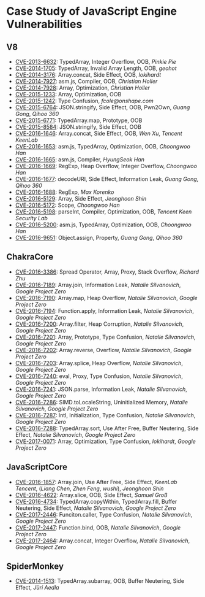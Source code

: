 # Case Study of JavaScript Engine Vulnerabilities

## V8
- [CVE-2013-6632](./v8/CVE-2013-6632.md): TypedArray, Integer Overflow, OOB, _Pinkie Pie_
- [CVE-2014-1705](./v8/CVE-2014-1705.md): TypedArray, Invalid Array Length, OOB, _geohot_
- [CVE-2014-3176](./v8/CVE-2014-3176.md): Array.concat, Side Effect, OOB, _lokihardt_
- [CVE-2014-7927](./v8/CVE-2014-7927.md): asm.js, Compiler, OOB, _Christian Holler_
- [CVE-2014-7928](./v8/CVE-2014-7928.md): Array, Optimization, _Christian Holler_
- [CVE-2015-1233](./v8/CVE-2015-1233.md): Array, Optimization, OOB
- [CVE-2015-1242](./v8/CVE-2015-1242.md): Type Confusion, _fcole@onshape.com_
- [CVE-2015-6764](./v8/CVE-2015-6764.md): JSON.stringify, Side Effect, OOB, Pwn2Own, _Guang Gong_, _Qihoo 360_
- [CVE-2015-6771](./v8/CVE-2015-6771.md): TypedArray.map, Prototype, OOB
- [CVE-2015-8584](./v8/CVE-2015-8548.md): JSON.stringify, Side Effect, OOB
- [CVE-2016-1646](./v8/CVE-2016-1646.md): Array.concat, Side Effect, OOB, _Wen Xu_, _Tencent KeenLab_
- [CVE-2016-1653](./v8/CVE-2016-1653.md): asm.js, TypedArray, Optimization, OOB, _Choongwoo Han_
- [CVE-2016-1665](./v8/CVE-2016-1665.md): asm.js, Compiler, _HyungSeok Han_
- [CVE-2016-1669](./v8/CVE-2016-1669.md): RegExp, Heap Overflow, Integer Overflow, _Choongwoo Han_
- [CVE-2016-1677](./v8/CVE-2016-1677.md): decodeURI, Side Effect, Information Leak, _Guang Gong_, _Qihoo 360_
- [CVE-2016-1688](./v8/CVE-2016-1688.md): RegExp, _Max Korenko_
- [CVE-2016-5129](./v8/CVE-2016-5129.md): Array, Side Effect, _Jeonghoon Shin_
- [CVE-2016-5172](./v8/CVE-2016-5172.md): Scope, _Choongwoo Han_
- [CVE-2016-5198](./v8/CVE-2016-5198.md): parseInt, Compiler, Optimization, OOB, _Tencent Keen Security Lab_
- [CVE-2016-5200](./v8/CVE-2016-5200.md): asm.js, TypedArray, Optimization, OOB, _Choongwoo Han_
- [CVE-2016-9651](./v8/CVE-2016-9651.md): Object.assign, Property, _Guang Gong_, _Qihoo 360_

## ChakraCore
- [CVE-2016-3386](./chakra/CVE-2016-3386.md): Spread Operator, Array, Proxy, Stack Overflow, _Richard Zhu_
- [CVE-2016-7189](./chakra/CVE-2016-7189.md): Array.join, Information Leak, _Natalie Silvanovich_, _Google Project Zero_
- [CVE-2016-7190](./chakra/CVE-2016-7190.md): Array.map, Heap Overflow, _Natalie Silvanovich_, _Google Project Zero_
- [CVE-2016-7194](./chakra/CVE-2016-7194.md): Function.apply, Information Leak, _Natalie Silvanovich_, _Google Project Zero_
- [CVE-2016-7200](./chakra/CVE-2016-7200.md): Array.filter, Heap Corruption, _Natalie Silvanovich_, _Google Project Zero_
- [CVE-2016-7201](./chakra/CVE-2016-7201.md): Array, Prototype, Type Confusion, _Natalie Silvanovich_, _Google Project Zero_
- [CVE-2016-7202](./chakra/CVE-2016-7202.md): Array.reverse, Overflow, _Natalie Silvanovich_, _Google Project Zero_
- [CVE-2016-7203](./chakra/CVE-2016-7203.md): Array.splice, Heap Overflow, _Natalie Silvanovich_, _Google Project Zero_
- [CVE-2016-7240](./chakra/CVE-2016-7240.md): eval, Proxy, Type Confusion, _Natalie Silvanovich_, _Google Project Zero_
- [CVE-2016-7241](./chakra/CVE-2016-7241.md): JSON.parse, Information Leak, _Natalie Silvanovich_, _Google Project Zero_
- [CVE-2016-7286](./chakra/CVE-2016-7286.md): SIMD.toLocaleString, Uninitialized Memory, _Natalie Silvanovich_, _Google Project Zero_
- [CVE-2016-7287](./chakra/CVE-2016-7287.md): Intl, Initialization, Type Confusion, _Natalie Silvanovich_, _Google Project Zero_
- [CVE-2016-7288](./chakra/CVE-2016-7288.md): TypedArray.sort, Use After Free, Buffer Neutering, Side Effect, _Natalie Silvanovich_, _Google Project Zero_
- [CVE-2017-0071](./chakra/CVE-2017-0071.md): Array, Optimization, Type Confusion, _lokihardt_, _Google Project Zero_

## JavaScriptCore
- [CVE-2016-1857](./jsc/CVE-2016-1857.md): Array.join, Use After Free, Side Effect, _KeenLab Tencent_, (_Liang Chen_, _Zhen Feng_, _wushi_), _Jeonghoon Shin_
- [CVE-2016-4622](./jsc/CVE-2016-4622.md): Array.slice, OOB, Side Effect, _Samuel Groß_
- [CVE-2016-4734](./jsc/CVE-2016-4734.md): TypedArray.copyWithin, TypedArray.fill, Buffer Neutering, Side Effect, _Natalie Silvanovich_, _Google Project Zero_
- [CVE-2017-2446](./jsc/CVE-2017-2446.md): Funciton.caller, Type Confusion, _Natalie Silvanovich_, _Google Project Zero_
- [CVE-2017-2447](./jsc/CVE-2017-2447.md): Function.bind, OOB, _Natalie Silvanovich_, _Google Project Zero_
- [CVE-2017-2464](./jsc/CVE-2017-2464.md): Array.concat, Integer Overflow, _Natalie Silvanovich_, _Google Project Zero_

## SpiderMonkey
- [CVE-2014-1513](./spidermonkey/CVE-2014-1513.md): TypedArray.subarray, OOB, Buffer Neutering, Side Effect, _Jüri Aedla_
